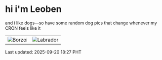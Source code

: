 # hi i'm Leoben

and i like dogs—so have some random dog pics that change whenever my CRON feels like it

|  |  |
|--------|----------|
| ![Borzoi](https://random-dog-vercel.vercel.app/api/random-borzoi?v=1758364051) | ![Labrador](https://random-dog-vercel.vercel.app/api/random-labrador?v=1758364051) |

Last updated: 2025-09-20 18:27 PHT
